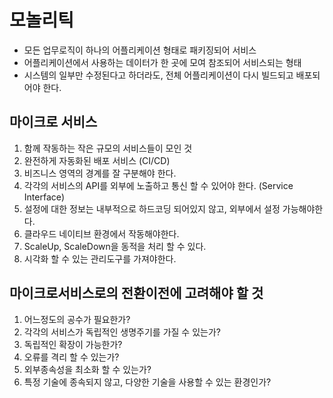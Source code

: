 # 모놀리틱
- 모든 업무로직이 하나의 어플리케이션 형태로 패키징되어 서비스
- 어플리케이션에서 사용하는 데이터가 한 곳에 모여 참조되어 서비스되는 형태
- 시스템의 일부만 수정된다고 하더라도, 전체 어플리케이션이 다시 빌드되고 배포되어야 한다.


## 마이크로 서비스 
1. 함께 작동하는 작은 규모의 서비스들이 모인 것
2. 완전하게 자동화된 배포 서비스 (CI/CD)
3. 비즈니스 영역의 경계를 잘 구분해야 한다.
4. 각각의 서비스의 API를 외부에 노출하고 통신 할 수 있어야 한다. (Service Interface)
5. 설정에 대한 정보는 내부적으로 하드코딩 되어있지 않고, 외부에서 설정 가능해야한다.
6. 클라우드 네이티브 환경에서 작동해야한다.
7. ScaleUp, ScaleDown을 동적을 처리 할 수 있다.
8. 시각화 할 수 있는 관리도구를 가져야한다.

## 마이크로서비스로의 전환이전에 고려해야 할 것
1. 어느정도의 공수가 필요한가?
2. 각각의 서비스가 독립적인 생명주기를 가질 수 있는가?
3. 독립적인 확장이 가능한가?
4. 오류를 격리 할 수 있는가?
5. 외부종속성을 최소화 할 수 있는가?
6. 특정 기술에 종속되지 않고, 다양한 기술을 사용할 수 있는 환경인가?